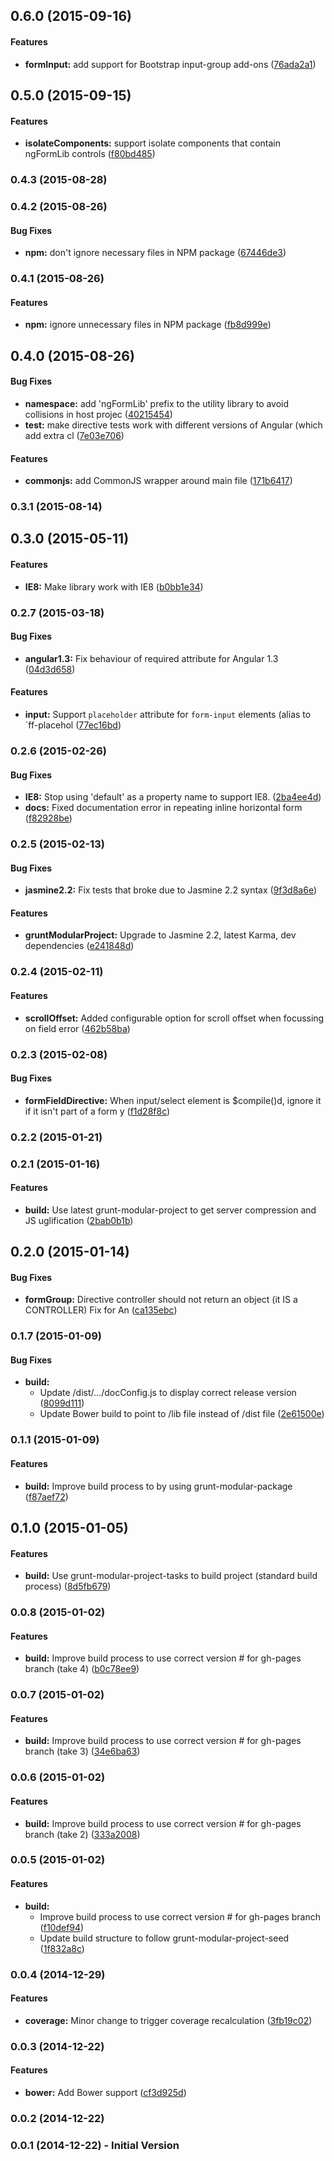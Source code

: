## 0.6.0 (2015-09-16)


#### Features

* **formInput:** add support for Bootstrap input-group add-ons ([76ada2a1](http://github.com/Odecee/angular-form-lib/commit/76ada2a1c6e1515b1af6656677275b18c6bb0f95))


## 0.5.0 (2015-09-15)


#### Features

* **isolateComponents:** support isolate components that contain ngFormLib controls ([f80bd485](http://github.com/Odecee/angular-form-lib/commit/f80bd4850e052cd66c3d87f2cd14fb19d525e352))


### 0.4.3 (2015-08-28)


### 0.4.2 (2015-08-26)


#### Bug Fixes

* **npm:** don't ignore necessary files in NPM package ([67446de3](http://github.com/Odecee/angular-form-lib/commit/67446de39a355931f807f28243f3567094d1b75e))


### 0.4.1 (2015-08-26)


#### Features

* **npm:** ignore unnecessary files in NPM package ([fb8d999e](http://github.com/Odecee/angular-form-lib/commit/fb8d999ebb0175e17b635d0750a9a6c33a1ee24e))


## 0.4.0 (2015-08-26)


#### Bug Fixes

* **namespace:** add 'ngFormLib' prefix to the utility library to avoid collisions in host projec ([40215454](http://github.com/Odecee/angular-form-lib/commit/402154543dc1fbf79db185b8641d6a755e94057c))
* **test:** make directive tests work with different versions of Angular (which add extra cl ([7e03e706](http://github.com/Odecee/angular-form-lib/commit/7e03e706ce2ba66f0ef22ddcafc5370336ce1a45))


#### Features

* **commonjs:** add CommonJS wrapper around main file ([171b6417](http://github.com/Odecee/angular-form-lib/commit/171b6417dbc4c5afc038574850f691c08ab5fc05))


### 0.3.1 (2015-08-14)


## 0.3.0 (2015-05-11)


#### Features

* **IE8:** Make library work with IE8 ([b0bb1e34](http://github.com/uglow/angular-form-lib/commit/b0bb1e34acb96143e363efadef3a7afec13cb3b5))


### 0.2.7 (2015-03-18)


#### Bug Fixes

* **angular1.3:** Fix behaviour of required attribute for Angular 1.3 ([04d3d658](http://github.com/uglow/angular-form-lib/commit/04d3d658d6b63dc0d3ba1bbdc91522885570e2c5))


#### Features

* **input:** Support `placeholder` attribute for `form-input` elements (alias to `ff-placehol ([77ec16bd](http://github.com/uglow/angular-form-lib/commit/77ec16bd53de8b5b08c74efc7954ddfdce6f9a20))


### 0.2.6 (2015-02-26)


#### Bug Fixes

* **IE8:** Stop using 'default' as a property name to support IE8. ([2ba4ee4d](http://github.com/uglow/angular-form-lib/commit/2ba4ee4d527ac0161c5e9fe42cebf6436c850c5a))
* **docs:** Fixed documentation error in repeating inline horizontal form ([f82928be](http://github.com/uglow/angular-form-lib/commit/f82928be94c198395623a03c9e585b290b4f2852))


### 0.2.5 (2015-02-13)


#### Bug Fixes

* **jasmine2.2:** Fix tests that broke due to Jasmine 2.2 syntax ([9f3d8a6e](http://github.com/uglow/angular-form-lib/commit/9f3d8a6e523d1e32c84cd4239eb9f6783e2f83e4))


#### Features

* **gruntModularProject:** Upgrade to Jasmine 2.2, latest Karma, dev dependencies ([e241848d](http://github.com/uglow/angular-form-lib/commit/e241848dce81e4115d9edc56283c818c72872b1b))


<a name="0.2.4"></a>
### 0.2.4 (2015-02-11)


#### Features

* **scrollOffset:** Added configurable option for scroll offset when focussing on field error ([462b58ba](http://github.com/uglow/angular-form-lib/commit/462b58ba68dff594aac8c12a8ddab2f34473f9ba))


<a name="0.2.3"></a>
### 0.2.3 (2015-02-08)


#### Bug Fixes

* **formFieldDirective:** When input/select element is $compile()d, ignore it if it isn't part of a form y ([f1d28f8c](http://github.com/uglow/angular-form-lib/commit/f1d28f8c68ff842081d45beace44bc540521f8a6))


<a name="0.2.2"></a>
### 0.2.2 (2015-01-21)


<a name="0.2.1"></a>
### 0.2.1 (2015-01-16)


#### Features

* **build:** Use latest grunt-modular-project to get server compression and JS uglification ([2bab0b1b](http://github.com/uglow/angular-form-lib/commit/2bab0b1b389125f79c40756609f2e851e72a56df))


<a name="0.2.0"></a>
## 0.2.0 (2015-01-14)


#### Bug Fixes

* **formGroup:** Directive controller should not return an object (it IS a CONTROLLER) Fix for An ([ca135ebc](http://github.com/uglow/angular-form-lib/commit/ca135ebcc166a368a5922b9455d17ef4ae2c3ed7))


<a name="0.1.7"></a>
### 0.1.7 (2015-01-09)


#### Bug Fixes

* **build:**
  * Update /dist/.../docConfig.js to display correct release version ([8099d111](http://github.com/uglow/angular-form-lib/commit/8099d1118348a4f650af793d026ce5ec6a81ae69))
  * Update Bower build to point to /lib file instead of /dist file ([2e61500e](http://github.com/uglow/angular-form-lib/commit/2e61500ea27afada5ac460cc192f000435d411fc))


<a name="0.1.6"></a>
### 0.1.1 (2015-01-09)


#### Features

* **build:** Improve build process to by using grunt-modular-package ([f87aef72](http://github.com/uglow/angular-form-lib/commit/f87aef729405bb773a00899bb9a946178a97f074))


<a name="0.1.0"></a>
## 0.1.0 (2015-01-05)


#### Features

* **build:** Use grunt-modular-project-tasks to build project (standard build process) ([8d5fb679](http://github.com/uglow/angular-form-lib/commit/8d5fb6795fb446fdf17f19571cdd9a07fafd4275))


<a name="0.0.8"></a>
### 0.0.8 (2015-01-02)


#### Features

* **build:** Improve build process to use correct version # for gh-pages branch (take 4) ([b0c78ee9](http://github.com/uglow/angular-form-lib/commit/b0c78ee96f62c6f04e7df9ba5444b7855b9ae98f))


<a name="0.0.7"></a>
### 0.0.7 (2015-01-02)


#### Features

* **build:** Improve build process to use correct version # for gh-pages branch (take 3) ([34e6ba63](http://github.com/uglow/angular-form-lib/commit/34e6ba6317eec506bb4939b6d46fef01da771de8))


<a name="0.0.6"></a>
### 0.0.6 (2015-01-02)


#### Features

* **build:** Improve build process to use correct version # for gh-pages branch (take 2) ([333a2008](http://github.com/uglow/angular-form-lib/commit/333a2008ff3251aa3223a45fc0faf6029f0d7151))


<a name="0.0.5"></a>
### 0.0.5 (2015-01-02)


#### Features

* **build:**
  * Improve build process to use correct version # for gh-pages branch ([f10def94](http://github.com/uglow/angular-form-lib/commit/f10def94118eab96ee15fc3a97f32882c7f46a28))
  * Update build structure to follow grunt-modular-project-seed ([1f832a8c](http://github.com/uglow/angular-form-lib/commit/1f832a8cb473cc163d4d255886d2d1af843ff2dc))


<a name="0.0.4"></a>
### 0.0.4 (2014-12-29)


#### Features

* **coverage:** Minor change to trigger coverage recalculation ([3fb19c02](http://github.com/uglow/angular-form-lib/commit/3fb19c02e3170ecac4499fa2b73d84f63befc9bc))


<a name="0.0.3"></a>
### 0.0.3 (2014-12-22)


#### Features

* **bower:** Add Bower support ([cf3d925d](http://github.com/uglow/angular-form-lib/commit/cf3d925d45009bad288401d7a04bb29a84b96412))


<a name="0.0.2"></a>
### 0.0.2 (2014-12-22)


<a name="0.0.1"></a>
### 0.0.1 (2014-12-22) - Initial Version


